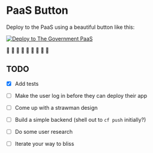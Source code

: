 PaaS Button
===========

Deploy to the PaaS using a beautiful button like this:

[![Deploy to The Government PaaS](https://user-images.githubusercontent.com/1696784/46217641-726bff80-c33a-11e8-910b-8c63c068319a.png)](https://paas-button.towers.dev.cloudpipelineapps.digital/deploy?url=github.com/richardTowers/paas-button-example)

:tada: :tada: :tada:
:tada: :tada: :tada:
:tada: :tada: :tada:

TODO
----

* [x] Add tests
* [ ] Make the user log in before they can deploy their app
* [ ] Come up with a strawman design
* [ ] Build a simple backend (shell out to `cf push` initially?)
* [ ] Do some user research
* [ ] Iterate your way to bliss

